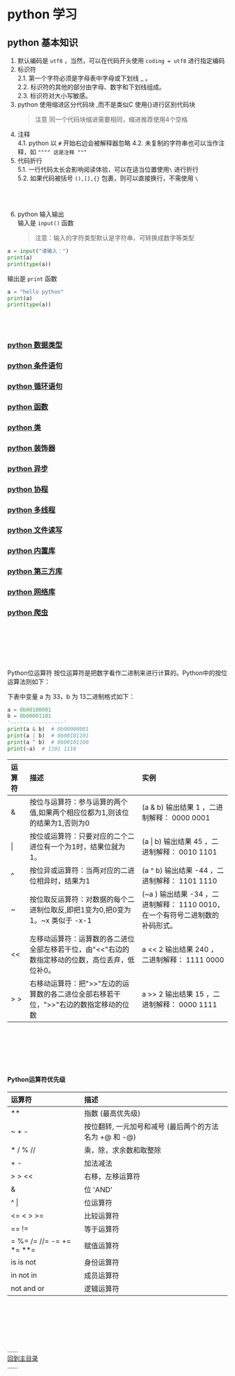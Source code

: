 # python 学习

## python 基本知识

1. 默认编码是 `utf8` ，当然，可以在代码开头使用 `coding = utf8` 进行指定编码
2. 标识符   
   2.1. 第一个字符必须是字母表中字母或下划线 _ 。  
   2.2. 标识符的其他的部分由字母、数字和下划线组成。  
   2.3. 标识符对大小写敏感。
3. python 使用缩进区分代码块 ,而不是类似C 使用{}进行区别代码块
   > 注意 同一个代码块缩进需要相同，缩进推荐使用4个空格
4. 注释  
   4.1. python 以 `#` 开始右边会被解释器忽略 4.2. 未复制的字符串也可以当作注释，如 ```"""" 这是注释 """```
5. 代码折行  
   5.1. 一行代码太长会影响阅读体验，可以在适当位置使用`\` 进行折行  
   5.2. 如果代码被括号 `(),[],{}` 包裹，则可以直接换行，不需使用 `\`

<br/>
<br/>

6. python 输入输出  
   输入是 `input()` 函数
   > 注意：输入的字符类型默认是字符串，可转换成数字等类型

```python
a = input("请输入：")
print(a)
print(type(a))
```

输出是 `print` 函数

```python
a = "hello python"
print(a)
print(type(a))
```

<br />
<br />

### [python 数据类型](datetype/Readme.md)

### [python 条件语句](condition/Readme.md)

### [python 循环语句](loop/Readme.md)

### [python 函数](function/Readme.md)

### [python 类](class/Readme.md)

### [python 装饰器](Decorators/Readme.md)

### [python 异步](asyncio/Readme.md)

### [python 协程](coroutines/coroutines.md)

### [python 多线程](multithreading/Readme.md)

### [python 文件读写](file_io/Readme.md)

### [python 内置库](common_built-in_Libraries/Readme.md)

### [python 第三方库](common_third_party_libraries/Readme.md)

### [python 网络库](network_libraries/Readme.md)

### [python 爬虫](spider/Readme.md)

<br />
<br />
<br />
<br />
<br />

Python位运算符 按位运算符是把数字看作二进制来进行计算的。Python中的按位运算法则如下：

下表中变量 a 为 33，b 为 13二进制格式如下：

```python
a = 0b00100001
b = 0b00001101
'-----------------'
print(a & b)  # 0b00000001
print(a | b)  # 0b00101101
print(a ^ b)  # 0b00101100
print(~a)  # 1101 1110
```

| 运算符    | 描述                                                 | 实例                                                 |
|:-------|:---------------------------------------------------|:---------------------------------------------------|
| &      | 按位与运算符：参与运算的两个值,如果两个相应位都为1,则该位的结果为1,否则为0           | (a & b) 输出结果 1 ，二进制解释： 0000 0001                   |
| &#124; | 按位或运算符：只要对应的二个二进位有一个为1时，结果位就为1。                    | (a &#124; b) 输出结果 45 ，二进制解释： 0010 1101             |
| ^      | 按位异或运算符：当两对应的二进位相异时，结果为1                           | (a ^ b) 输出结果 -44 ，二进制解释： 1101  1110                |
| ~      | 按位取反运算符：对数据的每个二进制位取反,即把1变为0,把0变为1。~x 类似于 -x-1      | (~a ) 输出结果 -34 ，二进制解释： 1110 0010， 在一个有符号二进制数的补码形式。 |
| <<     | 左移动运算符：运算数的各二进位全部左移若干位，由"<<"右边的数指定移动的位数，高位丢弃，低位补0。 | a << 2 输出结果 240 ，二进制解释： 1111 0000                  |
| > >    | 右移动运算符：把">>"左边的运算数的各二进位全部右移若干位，">>"右边的数指定移动的位数     | a >> 2 输出结果 15 ，二进制解释： 0000 1111                   |

<br />
<br />
<br />
<br />
<br />

#### Python运算符优先级

| 运算符                      | 描述                                |  
|:-------------------------|:----------------------------------|
| **                       | 指数 (最高优先级)                        |              
| ~ + -                    | 按位翻转, 一元加号和减号 (最后两个的方法名为 +@ 和 -@) |  
| * / % //                 | 乘，除，求余数和取整除                       |                     
| + -                      | 加法减法                              |                 
| > > <<                   | 右移，左移运算符                          |                     
| &                        | 位 'AND'                           |              
| ^ &#124;                 | 位运算符                              |                       
| <= < > >=                | 比较运算符                             |                       
| == !=                    | 等于运算符                             |            
| = %= /= //= -= += *= **= | 赋值运算符                             |                           
| is is not                | 身份运算符                             |                          
| in not in                | 成员运算符                             |                          
| not and or               | 逻辑运算符                             |  

<br />
<br />
<br />
<br />
<br />

......   
[回到主目录](../README.md)   
......    

